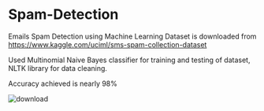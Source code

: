 # Spam-Detection
Emails Spam Detection using Machine Learning
Dataset is downloaded from https://www.kaggle.com/uciml/sms-spam-collection-dataset

Used Multinomial Naive Bayes classifier for training and testing of dataset, NLTK library for data cleaning.

Accuracy achieved is nearly 98%

![download](https://user-images.githubusercontent.com/24753654/44203275-0f4c5200-a16c-11e8-9935-d78933f934a1.png)
